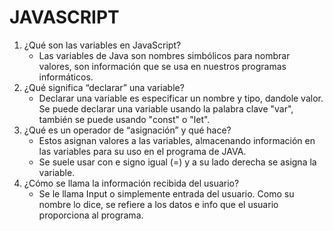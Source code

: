 # JAVASCRIPT

1. ¿Qué son las variables en JavaScript?
   - Las variables de Java son nombres simbólicos para nombrar valores, son información que se usa en nuestros programas informáticos. 
3. ¿Qué significa “declarar” una variable?
   - Declarar una variable es especificar un nombre y tipo, dandole valor. Se puede declarar una variable usando la palabra clave "var", también se puede usando "const" o "let".
5. ¿Qué es un operador de “asignación” y qué hace?
   - Estos asignan valores a las variables, almacenando información en las variables para su uso en el programa de JAVA.
   - Se suele usar con e signo igual (=) y a su lado derecha se asigna la variable.
7. ¿Cómo se llama la información recibida del usuario?
   - Se le llama Input o simplemente entrada del usuario. Como su nombre lo dice, se refiere a los datos e info que el usuario proporciona al programa.
